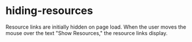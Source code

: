 # hiding-resources
Resource links are initially hidden on page load. When the user moves the mouse over the text "Show Resources," the resource links display.
